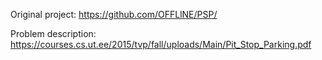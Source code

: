 Original project: 
https://github.com/OFFLlNE/PSP/

Problem description:
https://courses.cs.ut.ee/2015/tvp/fall/uploads/Main/Pit_Stop_Parking.pdf
